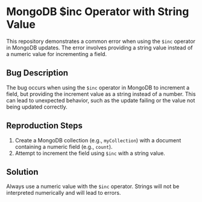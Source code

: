 # MongoDB $inc Operator with String Value

This repository demonstrates a common error when using the `$inc` operator in MongoDB updates. The error involves providing a string value instead of a numeric value for incrementing a field. 

## Bug Description
The bug occurs when using the `$inc` operator in MongoDB to increment a field, but providing the increment value as a string instead of a number. This can lead to unexpected behavior, such as the update failing or the value not being updated correctly.

## Reproduction Steps
1.  Create a MongoDB collection (e.g., `myCollection`) with a document containing a numeric field (e.g., `count`).
2.  Attempt to increment the field using `$inc` with a string value.

## Solution
Always use a numeric value with the `$inc` operator.  Strings will not be interpreted numerically and will lead to errors.
